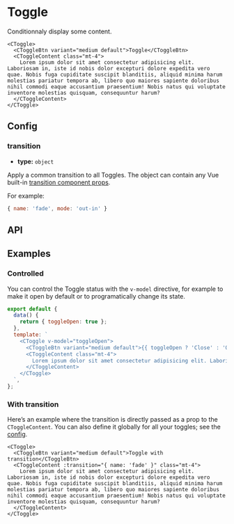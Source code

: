 # Toggle

Conditionnaly display some content.

```vue live
<CToggle>
  <CToggleBtn variant="medium default">Toggle</CToggleBtn>
  <CToggleContent class="mt-4">
    Lorem ipsum dolor sit amet consectetur adipisicing elit. Laboriosam in, iste id nobis dolor excepturi dolore expedita vero quae. Nobis fuga cupiditate suscipit blanditiis, aliquid minima harum molestias pariatur tempora ab, libero quo maiores sapiente doloribus nihil commodi eaque accusantium praesentium! Nobis natus qui voluptate inventore molestias quisquam, consequuntur harum?
  </CToggleContent>
</CToggle>
```

## Config

### transition

- **type:** `object`

Apply a common transition to all Toggles. The object can contain any Vue built-in [transition component props](https://vuejs.org/v2/api/#transition).

For example:

```js
{ name: 'fade', mode: 'out-in' }
```

## API

<Docgen :components="['CToggle', 'CToggleBtn', 'CToggleContent']" />

## Examples

### Controlled

You can control the Toggle status with the `v-model` directive, for example to make it open by default or to programatically change its state.

```jsx jsx live
export default {
  data() {
    return { toggleOpen: true };
  },
  template: `
    <CToggle v-model="toggleOpen">
      <CToggleBtn variant="medium default">{{ toggleOpen ? 'Close' : 'Open' }}</CToggleBtn>
      <CToggleContent class="mt-4">
        Lorem ipsum dolor sit amet consectetur adipisicing elit. Laboriosam in, iste id nobis dolor excepturi dolore expedita vero quae. Nobis fuga cupiditate suscipit blanditiis, aliquid minima harum molestias pariatur tempora ab, libero quo maiores sapiente doloribus nihil commodi eaque accusantium praesentium! Nobis natus qui voluptate inventore molestias quisquam, consequuntur harum?
      </CToggleContent>
    </CToggle>
  `,
};
```

### With transition

Here’s an example where the transition is directly passed as a prop to the `CToggleContent`. You can also define it globally for all your toggles; see the [config](#config).

```vue live
<CToggle>
  <CToggleBtn variant="medium default">Toggle with transition</CToggleBtn>
  <CToggleContent :transition="{ name: 'fade' }" class="mt-4">
    Lorem ipsum dolor sit amet consectetur adipisicing elit. Laboriosam in, iste id nobis dolor excepturi dolore expedita vero quae. Nobis fuga cupiditate suscipit blanditiis, aliquid minima harum molestias pariatur tempora ab, libero quo maiores sapiente doloribus nihil commodi eaque accusantium praesentium! Nobis natus qui voluptate inventore molestias quisquam, consequuntur harum?
  </CToggleContent>
</CToggle>
```
